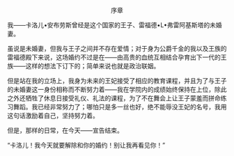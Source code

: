<p align="center">序章</p>

我——卡洛儿•安布劳斯曾经是这个国家的王子、雷福德•L•弗雷阿基斯塔的未婚妻。

虽说是未婚妻，但我与王子之间并不存在爱情；对于身为公爵千金的我以及王族的雷福德殿下来说，这场婚约不过是在——由高贵的血统互相结合孕育出下一代的王族——这样的想法下订下的；简单来说也就是政治联姻。

但是站在我的立场上，我身为未来的王妃接受了相应的教育课程，并且为了与王子的未婚妻这一身份相称而不断努力着——我在学院内的成绩始终保持在上位，除此之外还牺牲了休息日接受礼仪、礼法的课程，为了不在舞会上让王子蒙羞而拼命练习舞蹈。我已经非常努力了；哪怕只是多一丝也好，绝不能辱没王妃的名号，我用这句话激励着自己，坚持努力着。

但是，那样的日常，在今天——宣告结束。

“卡洛儿！我今天就要解除和你的婚约！别让我再看见你！”

